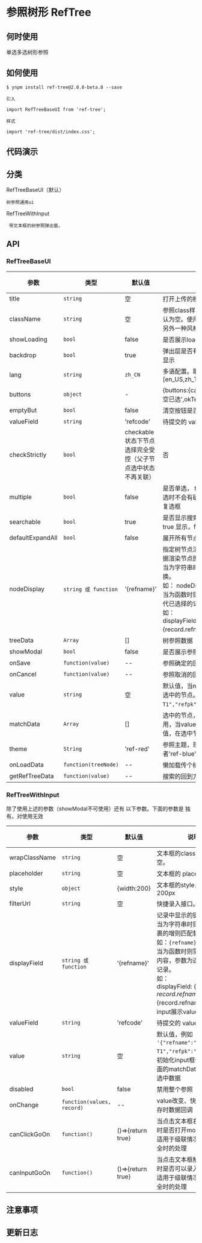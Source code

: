 # 参照树形 RefTree 


## 何时使用

单选多选树形参照


## 如何使用

```
$ ynpm install ref-tree@2.0.0-beta.0 --save

引入

import RefTreeBaseUI from 'ref-tree';

样式

import 'ref-tree/dist/index.css';

```

## 代码演示


## 分类


RefTreeBaseUI（默认）
    
    树参照通用ui

RefTreeWithInput

     带文本框的树参照弹出窗。
  
    
## API

### RefTreeBaseUI

参数 | 类型 |默认值| 说明 | 必选
---|---|--- | --- | ---
title |``string``|空 |打开上传的模态框显示的标题文字 | 否
className |`string`|空 | 参照class样式，作用于弹出层的样式，默认为空。使用'ref-walsin-modal'参照使用另外一种风格 | 否
showLoading | `bool` | false | 是否展示loading，多用于请求中| 否
backdrop |`bool`| true |弹出层是否有模态层，true 显示，false 不显示 | 否
lang|`string`| `zh_CN` |多语配置。取值范围[en_US,zh_TW,fr_FR,de_DE,ja_JP,zh_CN] | 否
buttons|`object`| - |{buttons:{cancelText:'取消',clearText:'清空已选',okText:'确认'}} 按钮文字展示| 否
emptyBut| `bool` | false| 清空按钮是否展示 |否
valueField |``string``|'refcode' |待提交的 value 的键。 | 否
checkStrictly| `bool` | checkable状态下节点选择完全受控（父子节点选中状态不再关联）|否
multiple |`bool`| false |是否单选， true 多选，false 单选， 同时多选时不会有确认和取消按钮，多选时会出现复选框 | 否
searchable |`bool`|true |是否显示搜索框，弹出层是否带有搜索框，true 显示，false 不显示。 | 否
defaultExpandAll |`bool`|false |展开所有节点 true 展开，false 不展开 | 否
nodeDisplay |<code>string 或 function</code>|'{refname}' |指定树节点渲染内容，这里为了提供根据数据渲染节点图标使用。<br/>当为字符串时则会根据`{}`包裹的正则匹配替换。<br/>如： nodeDisplay:'{refname}'<br/>当为函数时则需自定义返回内容，参数为迭代已选择的记录。<br/>如：<br/>displayField: (record)=>  ${record.refname}-${record.refname}。是树节点展示的内容| 否
treeData | `Array` | []| 树参照数据 | 否
showModal | `bool` | false | 是否展示参照 ，true显示，false不显示| 否
onSave | `function(value)` | -- | 参照确定的回调| 否
onCancel | `function(value)` | -- | 参照取消的回调| 否
value| ``string``|空|默认值，当matchData为空时，可以初始化选中的节点。例如 `'{"refname":"初级-T1","refpk":"level1"}'`。|否
matchData | `Array` | [] | 选中的节点，macthData和value配合使用，当value中refpk不为空且matchData有值，在选中节点从matchData中获取| 否
theme| `String` | 'ref-red' | 参照主题，现在就两种选择'ref-red'或者'ref-blue' | 否
onLoadData|  `function(treeNode)` | --| 懒加载传个树的回调方法| 否
getRefTreeData|`function(value)` | --| 搜索的回到方法，value是搜索值| 否

### RefTreeWithInput

除了使用上述<RefTreeBaseUI/>的参数（showModal不可使用）还有
以下参数。下面的参数是 <RefTreeWithInput/>独有。对<RefTreeBaseUI/>使用无效

参数 | 类型 |默认值| 说明 | 必选
---|---|--- | --- | ---
wrapClassName|`string`|空 | 文本框的class样，默认为空。 | 否
placeholder|`string`| 空 |文本框的 placeholder | 否
style| `object`| {width:200}| 文本框的style，默认宽度200px | 否 
filterUrl| `string`|空|快捷录入接口。|否
displayField |<code>string 或 function</code>|'{refname}' |记录中显示的键。<br/>当为字符串时则会根据`{}`包裹的增则匹配替换。<br/>如：`{refname}`<br/>当为函数时则需自定义返回内容，参数为迭代已选择的记录。<br/>如：<br/>displayField: (record)=>  ${record.refname}-${record.refname}，是input展示value| 否
valueField |``string``|'refcode' |待提交的 value 的键。 | 否
value| ``string``|空|默认值，例如 `'{"refname":"初级-T1","refpk":"level1"}'`。初始化input框值，搭配上面的matchData初始化表格选中数据|否
disabled|`bool`| false |禁用整个参照 | 否
onChange|`function(values, record)`|--|value改变、快捷录入和保存时数据回调|否
canClickGoOn|`function()`| ()=>{return true}|当点击文本框右侧弹出按钮时是否打开modal<br>适用于级联情况下当选择不全时的处理| 否 
canInputGoOn|`function()`| ()=>{return true}|当点击文本框触发快捷录入时是否可以录入<br>适用于级联情况下当选择不全时的处理| 否 

## 注意事项

## 更新日志